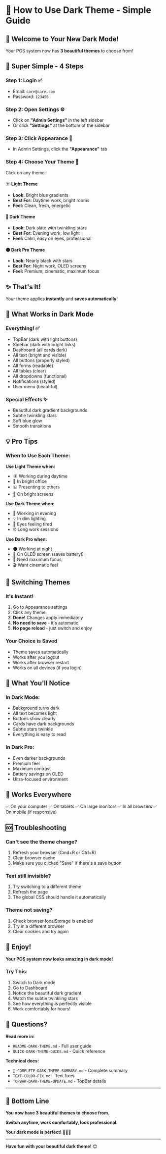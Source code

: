 # 🌙 How to Use Dark Theme - Simple Guide

## 🎉 Welcome to Your New Dark Mode!

Your POS system now has **3 beautiful themes** to choose from!

## 🚀 Super Simple - 4 Steps

### Step 1: Login ✅
- Email: `care@care.com`
- Password: `123456`

### Step 2: Open Settings ⚙️
- Click on **"Admin Settings"** in the left sidebar
- Or click **"Settings"** at the bottom of the sidebar

### Step 3: Click Appearance 🎨
- In Admin Settings, click the **"Appearance"** tab

### Step 4: Choose Your Theme 🌟
Click on any theme:

#### ☀️ Light Theme
- **Look:** Bright blue gradients
- **Best For:** Daytime work, bright rooms
- **Feel:** Clean, fresh, energetic

#### 🌙 Dark Theme  
- **Look:** Dark slate with twinkling stars
- **Best For:** Evening work, low light
- **Feel:** Calm, easy on eyes, professional

#### 🌑 Dark Pro Theme
- **Look:** Nearly black with stars
- **Best For:** Night work, OLED screens
- **Feel:** Premium, cinematic, maximum focus

## ✨ That's It!

Your theme applies **instantly** and **saves automatically**!

## 🎯 What Works in Dark Mode

### Everything! ✅
- TopBar (dark with light buttons)
- Sidebar (dark with bright links)
- Dashboard (all cards dark)
- All text (bright and visible)
- All buttons (properly styled)
- All forms (readable)
- All tables (clear)
- All dropdowns (functional)
- Notifications (styled)
- User menu (beautiful)

### Special Effects ✨
- Beautiful dark gradient backgrounds
- Subtle twinkling stars
- Soft blue glow
- Smooth transitions

## 💡 Pro Tips

### When to Use Each Theme:

**Use Light Theme when:**
- ☀️ Working during daytime
- 🏢 In bright office
- 📊 Presenting to others
- 📱 On bright screens

**Use Dark Theme when:**
- 🌙 Working in evening
- 💡 In dim lighting
- 👀 Eyes feeling tired
- ⏰ Long work sessions

**Use Dark Pro when:**
- 🌑 Working at night
- 📱 On OLED screen (saves battery!)
- 🎯 Need maximum focus
- 🎬 Want cinematic feel

## 🔄 Switching Themes

### It's Instant!
1. Go to Appearance settings
2. Click any theme
3. **Done!** Changes apply immediately
4. **No need to save** - it's automatic
5. **No page reload** - just switch and enjoy

### Your Choice is Saved
- Theme saves automatically
- Works after you logout
- Works after browser restart
- Works on all devices (if you login)

## 🎨 What You'll Notice

### In Dark Mode:
- Background turns dark
- All text becomes light
- Buttons show clearly
- Cards have dark backgrounds
- Subtle stars twinkle
- Everything is easy to read

### In Dark Pro:
- Even darker backgrounds
- Premium feel
- Maximum contrast
- Battery savings on OLED
- Ultra-focused environment

## 📱 Works Everywhere

✅ On your computer
✅ On tablets
✅ On large monitors
✅ In all browsers
✅ On mobile (if responsive)

## 🆘 Troubleshooting

### Can't see the theme change?
1. Refresh your browser (Cmd+R or Ctrl+R)
2. Clear browser cache
3. Make sure you clicked "Save" if there's a save button

### Text still invisible?
1. Try switching to a different theme
2. Refresh the page
3. The global CSS should handle it automatically

### Theme not saving?
1. Check browser localStorage is enabled
2. Try in a different browser
3. Clear cookies and try again

## 🎉 Enjoy!

**Your POS system now looks amazing in dark mode!**

### Try This:
1. Switch to Dark mode
2. Go to Dashboard
3. Notice the beautiful dark gradient
4. Watch the subtle twinkling stars
5. See how everything is perfectly visible
6. Work comfortably for hours!

## 💬 Questions?

**Read more in:**
- `README-DARK-THEME.md` - Full user guide
- `QUICK-DARK-THEME-GUIDE.md` - Quick reference

**Technical docs:**
- `🌙-COMPLETE-DARK-THEME-SUMMARY.md` - Complete summary
- `TEXT-COLOR-FIX.md` - Text fixes
- `TOPBAR-DARK-THEME-UPDATE.md` - TopBar details

---

## 🌟 Bottom Line

**You now have 3 beautiful themes to choose from.**

**Switch anytime, work comfortably, look professional.**

**Your dark mode is perfect!** 🌙✨🚀

---

**Have fun with your beautiful dark theme!** 😊

